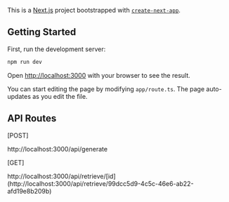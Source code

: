 This is a [Next.js](https://nextjs.org) project bootstrapped with [`create-next-app`](https://nextjs.org/docs/app/api-reference/create-next-app).

## Getting Started

First, run the development server:

```bash
npm run dev

```

Open [http://localhost:3000](http://localhost:3000) with your browser to see the result.

You can start editing the page by modifying `app/route.ts`. The page auto-updates as you edit the file.

## API Routes

[POST]

http://localhost:3000/api/generate

[GET]

http://localhost:3000/api/retrieve/[id] (http://localhost:3000/api/retrieve/99dcc5d9-4c5c-46e6-ab22-afd19e8b209b)

